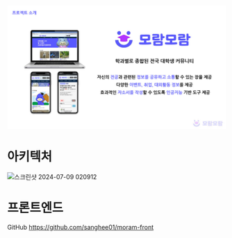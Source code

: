 
<img src="https://github.com/sanghee01/moram-front/raw/main/public/assets/readme/RM4.jpg" />

# 아키텍처

![스크린샷 2024-07-09 020912](https://github.com/nemokoala/moram-back/assets/109515854/a83fa84f-a327-43a5-bfa2-3dce3cc33d60)

# 프론트엔드 

GitHub https://github.com/sanghee01/moram-front
